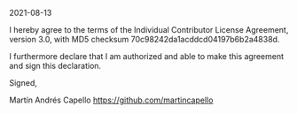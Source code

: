 2021-08-13

I hereby agree to the terms of the Individual Contributor License
Agreement, version 3.0, with MD5 checksum
70c98242da1acddcd04197b6b2a4838d.

I furthermore declare that I am authorized and able to make this
agreement and sign this declaration.

Signed,

Martín Andrés Capello
https://github.com/martincapello
